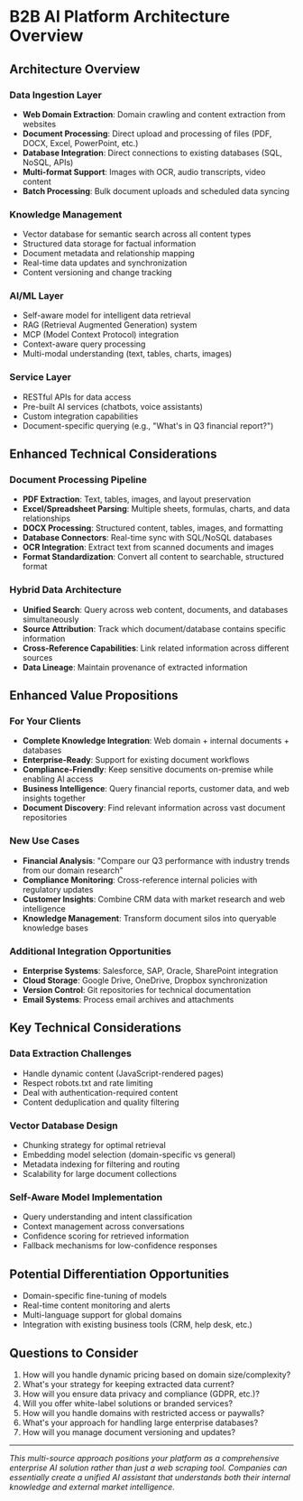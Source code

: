 # B2B AI Platform Architecture Overview

## Architecture Overview

### Data Ingestion Layer
- **Web Domain Extraction**: Domain crawling and content extraction from websites
- **Document Processing**: Direct upload and processing of files (PDF, DOCX, Excel, PowerPoint, etc.)
- **Database Integration**: Direct connections to existing databases (SQL, NoSQL, APIs)
- **Multi-format Support**: Images with OCR, audio transcripts, video content
- **Batch Processing**: Bulk document uploads and scheduled data syncing

### Knowledge Management
- Vector database for semantic search across all content types
- Structured data storage for factual information
- Document metadata and relationship mapping
- Real-time data updates and synchronization
- Content versioning and change tracking

### AI/ML Layer
- Self-aware model for intelligent data retrieval
- RAG (Retrieval Augmented Generation) system
- MCP (Model Context Protocol) integration
- Context-aware query processing
- Multi-modal understanding (text, tables, charts, images)

### Service Layer
- RESTful APIs for data access
- Pre-built AI services (chatbots, voice assistants)
- Custom integration capabilities
- Document-specific querying (e.g., "What's in Q3 financial report?")

## Enhanced Technical Considerations

### Document Processing Pipeline
- **PDF Extraction**: Text, tables, images, and layout preservation
- **Excel/Spreadsheet Parsing**: Multiple sheets, formulas, charts, and data relationships
- **DOCX Processing**: Structured content, tables, images, and formatting
- **Database Connectors**: Real-time sync with SQL/NoSQL databases
- **OCR Integration**: Extract text from scanned documents and images
- **Format Standardization**: Convert all content to searchable, structured format

### Hybrid Data Architecture
- **Unified Search**: Query across web content, documents, and databases simultaneously
- **Source Attribution**: Track which document/database contains specific information
- **Cross-Reference Capabilities**: Link related information across different sources
- **Data Lineage**: Maintain provenance of extracted information

## Enhanced Value Propositions

### For Your Clients
- **Complete Knowledge Integration**: Web domain + internal documents + databases
- **Enterprise-Ready**: Support for existing document workflows
- **Compliance-Friendly**: Keep sensitive documents on-premise while enabling AI access
- **Business Intelligence**: Query financial reports, customer data, and web insights together
- **Document Discovery**: Find relevant information across vast document repositories

### New Use Cases
- **Financial Analysis**: "Compare our Q3 performance with industry trends from our domain research"
- **Compliance Monitoring**: Cross-reference internal policies with regulatory updates
- **Customer Insights**: Combine CRM data with market research and web intelligence
- **Knowledge Management**: Transform document silos into queryable knowledge bases

### Additional Integration Opportunities
- **Enterprise Systems**: Salesforce, SAP, Oracle, SharePoint integration
- **Cloud Storage**: Google Drive, OneDrive, Dropbox synchronization
- **Version Control**: Git repositories for technical documentation
- **Email Systems**: Process email archives and attachments

## Key Technical Considerations

### Data Extraction Challenges
- Handle dynamic content (JavaScript-rendered pages)
- Respect robots.txt and rate limiting
- Deal with authentication-required content
- Content deduplication and quality filtering

### Vector Database Design
- Chunking strategy for optimal retrieval
- Embedding model selection (domain-specific vs general)
- Metadata indexing for filtering and routing
- Scalability for large document collections

### Self-Aware Model Implementation
- Query understanding and intent classification
- Context management across conversations
- Confidence scoring for retrieved information
- Fallback mechanisms for low-confidence responses

## Potential Differentiation Opportunities
- Domain-specific fine-tuning of models
- Real-time content monitoring and alerts
- Multi-language support for global domains
- Integration with existing business tools (CRM, help desk, etc.)

## Questions to Consider
1. How will you handle dynamic pricing based on domain size/complexity?
2. What's your strategy for keeping extracted data current?
3. How will you ensure data privacy and compliance (GDPR, etc.)?
4. Will you offer white-label solutions or branded services?
5. How will you handle domains with restricted access or paywalls?
6. What's your approach for handling large enterprise databases?
7. How will you manage document versioning and updates?

---

*This multi-source approach positions your platform as a comprehensive enterprise AI solution rather than just a web scraping tool. Companies can essentially create a unified AI assistant that understands both their internal knowledge and external market intelligence.*
